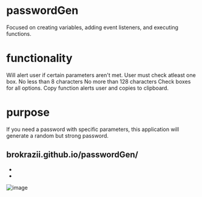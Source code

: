 # passwordGen
Focused on creating variables, adding event listeners, and executing functions.

# functionality
Will alert user if certain parameters aren't met. User must check atleast one box. No less than 8 characters No more than 128 characters Check boxes for all options. Copy function alerts user and copies to clipboard.

# purpose
If you need a password with specific parameters, this application will generate a random but strong password.

brokrazii.github.io/passwordGen/
-
-
-
![image](https://user-images.githubusercontent.com/65319012/85974006-33446580-b989-11ea-9841-4313559b0dd3.png)
